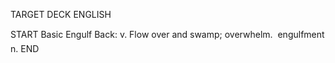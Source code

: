 TARGET DECK
ENGLISH

START
Basic
Engulf
Back: v. Flow over and swamp; overwhelm.  engulfment n.
END
